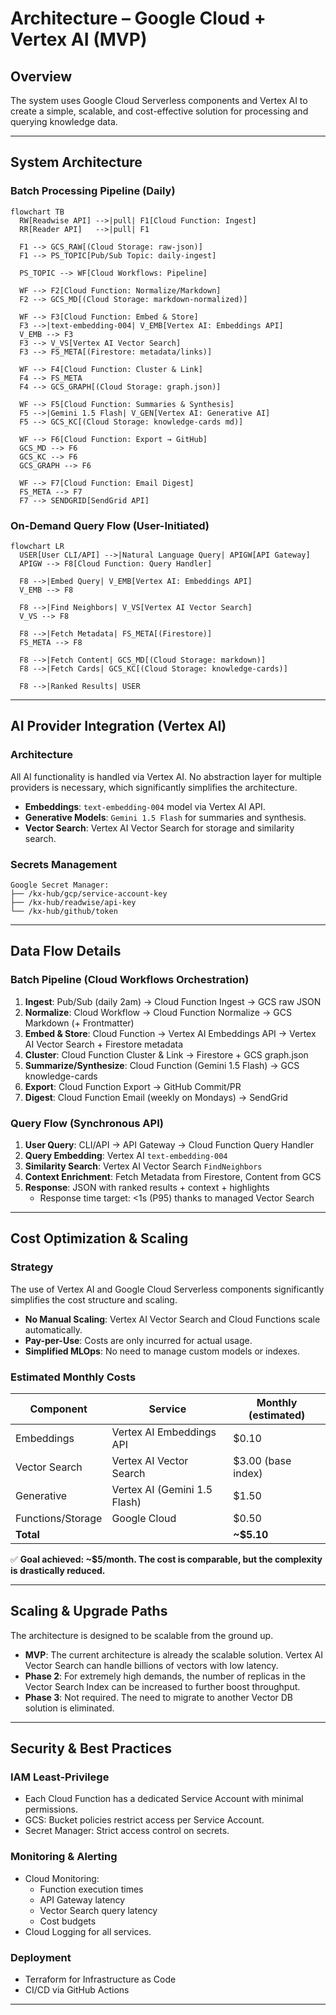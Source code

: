 # Architecture – Google Cloud + Vertex AI (MVP)

## Overview

The system uses Google Cloud Serverless components and Vertex AI to create a simple, scalable, and cost-effective solution for processing and querying knowledge data.

---

## System Architecture

### Batch Processing Pipeline (Daily)

```mermaid
flowchart TB
  RW[Readwise API] -->|pull| F1[Cloud Function: Ingest]
  RR[Reader API]   -->|pull| F1

  F1 --> GCS_RAW[(Cloud Storage: raw-json)]
  F1 --> PS_TOPIC[Pub/Sub Topic: daily-ingest]

  PS_TOPIC --> WF[Cloud Workflows: Pipeline]

  WF --> F2[Cloud Function: Normalize/Markdown]
  F2 --> GCS_MD[(Cloud Storage: markdown-normalized)]

  WF --> F3[Cloud Function: Embed & Store]
  F3 -->|text-embedding-004| V_EMB[Vertex AI: Embeddings API]
  V_EMB --> F3
  F3 --> V_VS[Vertex AI Vector Search]
  F3 --> FS_META[(Firestore: metadata/links)]

  WF --> F4[Cloud Function: Cluster & Link]
  F4 --> FS_META
  F4 --> GCS_GRAPH[(Cloud Storage: graph.json)]

  WF --> F5[Cloud Function: Summaries & Synthesis]
  F5 -->|Gemini 1.5 Flash| V_GEN[Vertex AI: Generative AI]
  F5 --> GCS_KC[(Cloud Storage: knowledge-cards md)]

  WF --> F6[Cloud Function: Export → GitHub]
  GCS_MD --> F6
  GCS_KC --> F6
  GCS_GRAPH --> F6

  WF --> F7[Cloud Function: Email Digest]
  FS_META --> F7
  F7 --> SENDGRID[SendGrid API]
```

### On-Demand Query Flow (User-Initiated)

```mermaid
flowchart LR
  USER[User CLI/API] -->|Natural Language Query| APIGW[API Gateway]
  APIGW --> F8[Cloud Function: Query Handler]

  F8 -->|Embed Query| V_EMB[Vertex AI: Embeddings API]
  V_EMB --> F8

  F8 -->|Find Neighbors| V_VS[Vertex AI Vector Search]
  V_VS --> F8

  F8 -->|Fetch Metadata| FS_META[(Firestore)]
  FS_META --> F8

  F8 -->|Fetch Content| GCS_MD[(Cloud Storage: markdown)]
  F8 -->|Fetch Cards| GCS_KC[(Cloud Storage: knowledge-cards)]

  F8 -->|Ranked Results| USER
```

---

## AI Provider Integration (Vertex AI)

### Architecture

All AI functionality is handled via Vertex AI. No abstraction layer for multiple providers is necessary, which significantly simplifies the architecture.

- **Embeddings**: `text-embedding-004` model via Vertex AI API.
- **Generative Models**: `Gemini 1.5 Flash` for summaries and synthesis.
- **Vector Search**: Vertex AI Vector Search for storage and similarity search.

### Secrets Management

```
Google Secret Manager:
├── /kx-hub/gcp/service-account-key
├── /kx-hub/readwise/api-key
└── /kx-hub/github/token
```

---

## Data Flow Details

### Batch Pipeline (Cloud Workflows Orchestration)

1. **Ingest**: Pub/Sub (daily 2am) → Cloud Function Ingest → GCS raw JSON
2. **Normalize**: Cloud Workflow → Cloud Function Normalize → GCS Markdown (+ Frontmatter)
3. **Embed & Store**: Cloud Function → Vertex AI Embeddings API → Vertex AI Vector Search + Firestore metadata
4. **Cluster**: Cloud Function Cluster & Link → Firestore + GCS graph.json
5. **Summarize/Synthesize**: Cloud Function (Gemini 1.5 Flash) → GCS knowledge-cards
6. **Export**: Cloud Function Export → GitHub Commit/PR
7. **Digest**: Cloud Function Email (weekly on Mondays) → SendGrid

### Query Flow (Synchronous API)

1. **User Query**: CLI/API → API Gateway → Cloud Function Query Handler
2. **Query Embedding**: Vertex AI `text-embedding-004`
3. **Similarity Search**: Vertex AI Vector Search `FindNeighbors`
4. **Context Enrichment**: Fetch Metadata from Firestore, Content from GCS
5. **Response**: JSON with ranked results + context + highlights
   - Response time target: <1s (P95) thanks to managed Vector Search

---

## Cost Optimization & Scaling

### Strategy

The use of Vertex AI and Google Cloud Serverless components significantly simplifies the cost structure and scaling.

- **No Manual Scaling**: Vertex AI Vector Search and Cloud Functions scale automatically.
- **Pay-per-Use**: Costs are only incurred for actual usage.
- **Simplified MLOps**: No need to manage custom models or indexes.

### Estimated Monthly Costs

| Component | Service | Monthly (estimated) |
|-----------|-------|-----------|
| Embeddings | Vertex AI Embeddings API | $0.10 |
| Vector Search | Vertex AI Vector Search | $3.00 (base index) |
| Generative | Vertex AI (Gemini 1.5 Flash) | $1.50 |
| Functions/Storage | Google Cloud | $0.50 |
| **Total** | | **~$5.10** |

✅ **Goal achieved: ~$5/month. The cost is comparable, but the complexity is drastically reduced.**

---

## Scaling & Upgrade Paths

The architecture is designed to be scalable from the ground up.

- **MVP**: The current architecture is already the scalable solution. Vertex AI Vector Search can handle billions of vectors with low latency.
- **Phase 2**: For extremely high demands, the number of replicas in the Vector Search Index can be increased to further boost throughput.
- **Phase 3**: Not required. The need to migrate to another Vector DB solution is eliminated.

---

## Security & Best Practices

### IAM Least-Privilege
- Each Cloud Function has a dedicated Service Account with minimal permissions.
- GCS: Bucket policies restrict access per Service Account.
- Secret Manager: Strict access control on secrets.

### Monitoring & Alerting
- Cloud Monitoring:
  - Function execution times
  - API Gateway latency
  - Vector Search query latency
  - Cost budgets
- Cloud Logging for all services.

### Deployment
- Terraform for Infrastructure as Code
- CI/CD via GitHub Actions

---